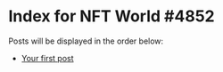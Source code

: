 # Index for NFT World #4852
Posts will be displayed in the order below:

- [Your first post](./001-first.md)

